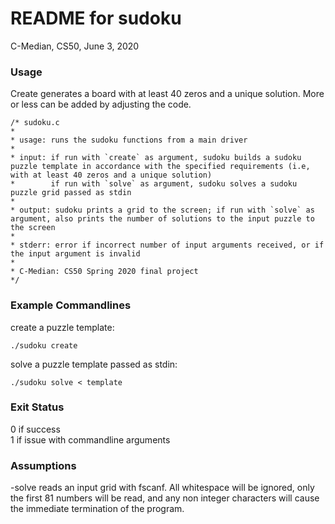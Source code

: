 # README for sudoku
C-Median, CS50, June 3, 2020

### Usage ###     
 
Create generates a board with at least 40 zeros and a unique solution. More or less can be added by adjusting the code. 
  
````
/* sudoku.c
*
* usage: runs the sudoku functions from a main driver
*
* input: if run with `create` as argument, sudoku builds a sudoku puzzle template in accordance with the specified requirements (i.e, with at least 40 zeros and a unique solution)  
*        if run with `solve` as argument, sudoku solves a sudoku puzzle grid passed as stdin  
*
* output: sudoku prints a grid to the screen; if run with `solve` as argument, also prints the number of solutions to the input puzzle to the screen
*
* stderr: error if incorrect number of input arguments received, or if the input argument is invalid
*
* C-Median: CS50 Spring 2020 final project
*/
````  
  
### Example Commandlines ###  
  
create a puzzle template:  
````  
./sudoku create   
````    
solve a puzzle template passed as stdin:  
```  
./sudoku solve < template  
````  
  
### Exit Status ###  
  
0 if success  
1 if issue with commandline arguments  
  
  
### Assumptions ###  

-solve reads an input grid with fscanf. All whitespace will be ignored, only the first 81 numbers will be read, and any non integer characters will cause the immediate termination of the program.



